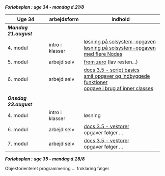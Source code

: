 ***Forløbsplan : uge 34 - mandag d.21/8***

| Uge 34                 | arbejdsform       | indhold                                                                                                                                                                                                                                |
|------------------------|-------------------|----------------------------------------------------------------------------------------------------------------------------------------------------------------------------------------------------------------------------------------|
| ***Mandag 21.august*** |                   |                                                                                                                                                                                                                                        |
| 4. modul               | intro i klasser   | [løsning på solsystem-opgaven](https://github.com/digitaltdesignlyngby/solsystem_opgaven) <br/> [ løsning på solsystem-opgaven med flere Nodes](https://github.com/digitaltdesignlyngby/solsystem2)                                                  |
| 5. modul               | arbejd selv       | [from zero](https://gdquest.github.io/learn-gdscript/)  (lav resten...)                                                                                                                                                                |
| 6. modul               | arbejd selv       | [docs 3.5 - script basics](https://docs.godotengine.org/en/3.5/tutorials/scripting/gdscript/index.html) <br/> [små opgaver og indbyggede funktioner](opgaver_basic.pdf) <br/> [opgave i brug af inner classes](opgave_draaber.md)      |
|                        |                   |                                                                                                                                                                                                                                        |
| ***Onsdag 23.august*** |                   |                                                                                                                                                                                                                                        |
| 4. modul               | intro i klasser   | løsning                                                                                                                                                                                                                                |
| 6. modul               | arbejd selv       | [docs 3.5 - vektorer](https://docs.godotengine.org/en/stable/tutorials/math/vector_math.html#) <br/>opgaver følger ...                                                                                                                 |
| 7. modul               | arbejd selv       | [docs 3.5 - vektorer](https://docs.godotengine.org/en/stable/tutorials/math/vector_math.html#) <br/> opgaver følger ...                                                                                                                |


***Forløbsplan : uge 35 - mandag d.28/8***

Objektorienteret programmering ... froklaring følger 

